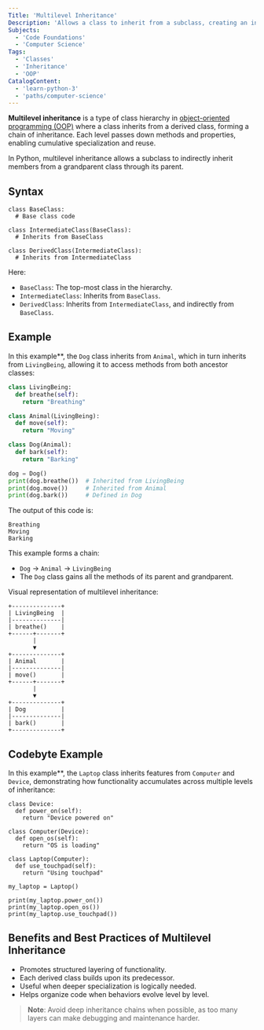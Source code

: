 ```yaml
---
Title: 'Multilevel Inheritance'
Description: 'Allows a class to inherit from a subclass, creating an inheritance chain across multiple levels.'
Subjects:
  - 'Code Foundations'
  - 'Computer Science'
Tags:
  - 'Classes'
  - 'Inheritance'
  - 'OOP'
CatalogContent:
  - 'learn-python-3'
  - 'paths/computer-science'
---
```


**Multilevel inheritance** is a type of class hierarchy in [object-oriented programming (OOP)](https://www.codecademy.com/resources/blog/object-oriented-programming) where a class inherits from a derived class, forming a chain of inheritance. Each level passes down methods and properties, enabling cumulative specialization and reuse.

In Python, multilevel inheritance allows a subclass to indirectly inherit members from a grandparent class through its parent.

## Syntax

```pseudo
class BaseClass:
  # Base class code

class IntermediateClass(BaseClass):
  # Inherits from BaseClass

class DerivedClass(IntermediateClass):
  # Inherits from IntermediateClass
```

Here:

- `BaseClass`: The top-most class in the hierarchy.
- `IntermediateClass`: Inherits from `BaseClass`.
- `DerivedClass`: Inherits from `IntermediateClass`, and indirectly from `BaseClass`.

## Example

In this example**, the `Dog` class inherits from `Animal`, which in turn inherits from `LivingBeing`, allowing it to access methods from both ancestor classes:

```py
class LivingBeing:
  def breathe(self):
    return "Breathing"

class Animal(LivingBeing):
  def move(self):
    return "Moving"

class Dog(Animal):
  def bark(self):
    return "Barking"

dog = Dog()
print(dog.breathe())  # Inherited from LivingBeing
print(dog.move())     # Inherited from Animal
print(dog.bark())     # Defined in Dog
```

The output of this code is:

```shell
Breathing
Moving
Barking
```

This example forms a chain:

- `Dog` → `Animal` → `LivingBeing`
- The `Dog` class gains all the methods of its parent and grandparent.

Visual representation of multilevel inheritance:

```
+--------------+
| LivingBeing  |
|--------------|
| breathe()    |
+------+-------+
       |
       ▼
+--------------+
| Animal       |
|--------------|
| move()       |
+------+-------+
       |
       ▼
+--------------+
| Dog          |
|--------------|
| bark()       |
+--------------+
```

## Codebyte Example

In this example**, the `Laptop` class inherits features from `Computer` and `Device`, demonstrating how functionality accumulates across multiple levels of inheritance:

```codebyte/python
class Device:
  def power_on(self):
    return "Device powered on"

class Computer(Device):
  def open_os(self):
    return "OS is loading"

class Laptop(Computer):
  def use_touchpad(self):
    return "Using touchpad"

my_laptop = Laptop()

print(my_laptop.power_on())
print(my_laptop.open_os())
print(my_laptop.use_touchpad())
```

## Benefits and Best Practices of Multilevel Inheritance

- Promotes structured layering of functionality.
- Each derived class builds upon its predecessor.
- Useful when deeper specialization is logically needed.
- Helps organize code when behaviors evolve level by level.

> **Note**: Avoid deep inheritance chains when possible, as too many layers can make debugging and maintenance harder.
